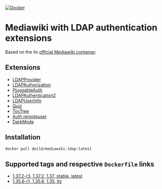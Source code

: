 [![Docker](https://img.shields.io/docker/cloud/build/eaudeweb/scratch?label=Docker&style=flat&logo=docker)](https://hub.docker.com/repository/docker/deild/mediawiki-ldap/builds)

# Mediawiki with LDAP authentication extensions

Based on the lts [official Mediawiki container](https://hub.docker.com/_/mediawiki).

## Extensions

- [LDAPProvider](https://www.mediawiki.org/wiki/Extension:LDAPProvider)
- [LDAPAuthorization](https://www.mediawiki.org/wiki/Extension:LDAPAuthorization)
- [PluggableAuth](https://www.mediawiki.org/wiki/Extension:PluggableAuth)
- [LDAPAuthentication2](https://www.mediawiki.org/wiki/Extension:LDAPAuthentication2)
- [LDAPUserInfo](https://www.mediawiki.org/wiki/Extension:LDAPUserInfo)
- [Quiz](https://www.mediawiki.org/wiki/Extension:Quiz)
- [TocTree](https://www.mediawiki.org/wiki/Extension:TocTree)
- [Auth remoteuser](https://www.mediawiki.org/wiki/Extension:Auth_remoteuser)
- [DarkMode](https://www.mediawiki.org/wiki/Extension:DarkMode)

## Installation

```sh
docker pull deild/mediawiki-ldap:latest
```

## Supported tags and respective `Dockerfile` links

- [1.37.2-r3, 1.37.2, 1.37, stable, latest](https://github.com/deild/mediawiki-ldap/blob/stable/Dockerfile)
- [1.35.6-r1, 1.35.6, 1.35, lts](https://github.com/deild/mediawiki-ldap/blob/lts/Dockerfile)

